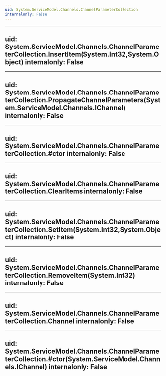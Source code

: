 ```yaml
---
uid: System.ServiceModel.Channels.ChannelParameterCollection
internalonly: False
---
```


---
uid: System.ServiceModel.Channels.ChannelParameterCollection.InsertItem(System.Int32,System.Object)
internalonly: False
---

---
uid: System.ServiceModel.Channels.ChannelParameterCollection.PropagateChannelParameters(System.ServiceModel.Channels.IChannel)
internalonly: False
---

---
uid: System.ServiceModel.Channels.ChannelParameterCollection.#ctor
internalonly: False
---

---
uid: System.ServiceModel.Channels.ChannelParameterCollection.ClearItems
internalonly: False
---

---
uid: System.ServiceModel.Channels.ChannelParameterCollection.SetItem(System.Int32,System.Object)
internalonly: False
---

---
uid: System.ServiceModel.Channels.ChannelParameterCollection.RemoveItem(System.Int32)
internalonly: False
---

---
uid: System.ServiceModel.Channels.ChannelParameterCollection.Channel
internalonly: False
---

---
uid: System.ServiceModel.Channels.ChannelParameterCollection.#ctor(System.ServiceModel.Channels.IChannel)
internalonly: False
---
